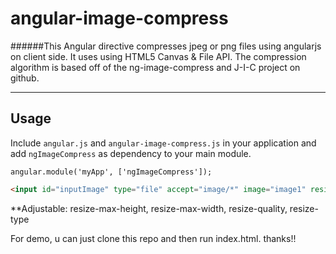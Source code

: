 angular-image-compress
=================

######This Angular directive compresses jpeg or png files using angularjs on client side. It uses using HTML5 Canvas &amp; File API. The compression algorithm is based off of the ng-image-compress and J-I-C project on github. 

-----------

Usage
-------

Include `angular.js` and `angular-image-compress.js` in your application and add `ngImageCompress` as dependency to your main module.

```
angular.module('myApp', ['ngImageCompress']);
```

```html
<input id="inputImage" type="file" accept="image/*" image="image1" resize-max-height="800" resize-max-width="800" resize-quality="0.7" resize-type="image/jpg" ng-image-compress/>
```

**Adjustable: resize-max-height, resize-max-width, resize-quality, resize-type 


For demo, u can just clone this repo and then run index.html. thanks!!